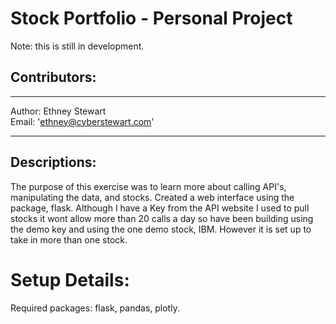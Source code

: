 # Stock Portfolio - Personal Project

Note: this is still in development.

## Contributors:
---

Author: Ethney Stewart  <br>
Email: 'ethney@cyberstewart.com'<br>

---

## Descriptions:
The purpose of this exercise was to learn more about calling API's, manipulating the data, and stocks. 
Created a web interface using the package, flask. 
Although I have a Key from the API website I used to pull stocks it wont allow more than 20 calls a day so have been building using the demo key and using the one demo stock, IBM. However it is set up to take in more than one stock. 

# Setup Details:
Required packages: flask, pandas, plotly.
